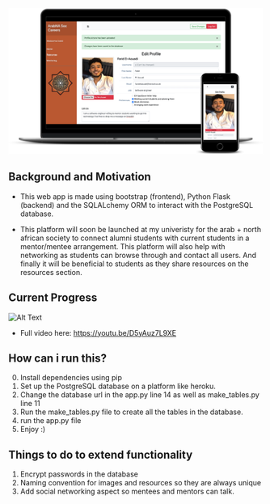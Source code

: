 ![mockup](arabsoc.png)

Background and Motivation
------

- This web app is made using bootstrap (frontend), Python Flask (backend) and the SQLALchemy ORM to interact with the PostgreSQL database.

- This platform will soon be launched at my univeristy for the arab + north african society to connect alumni students with current students in a mentor/mentee arrangement. This platform will also help with networking as students can browse through and contact all users. And finally it will be beneficial to students as they share resources on the resources section.


Current Progress
----------------

![Alt Text](https://media.giphy.com/media/UuBfDAFwDeHlqLeNpT/giphy.gif)

- Full video here: https://youtu.be/D5yAuz7L9XE

How can i run this?
-----
0) Install dependencies using pip
1) Set up the PostgreSQL database on a platform like heroku.
2) Change the database url in the app.py line 14 as well as make_tables.py line 11
3) Run the make_tables.py file to create all the tables in the database.
4) run the app.py file
5) Enjoy :)


Things to do to extend functionality
------------
1) Encrypt passwords in the database
2) Naming convention for images and resources so they are always unique  
3) Add social networking aspect so mentees and mentors can talk.
